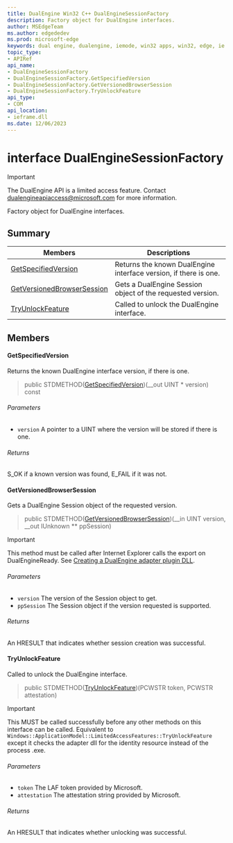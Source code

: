 ```yaml
---
title: DualEngine Win32 C++ DualEngineSessionFactory
description: Factory object for DualEngine interfaces.
author: MSEdgeTeam
ms.author: edgededev
ms.prod: microsoft-edge
keywords: dual engine, dualengine, iemode, win32 apps, win32, edge, ie mode, edge html, DualEngineSessionFactory
topic_type: 
- APIRef
api_name:
- DualEngineSessionFactory
- DualEngineSessionFactory.GetSpecifiedVersion
- DualEngineSessionFactory.GetVersionedBrowserSession
- DualEngineSessionFactory.TryUnlockFeature
api_type:
- COM
api_location:
- ieframe.dll
ms.date: 12/06/2023
---
```

# interface DualEngineSessionFactory

> [!IMPORTANT]
> The DualEngine API is a limited access feature. Contact dualengineapiaccess@microsoft.com for more information.

Factory object for DualEngine interfaces.


<!-- ====================================================================== -->
## Summary

 Members                        | Descriptions
--------------------------------|---------------------------------------------
[GetSpecifiedVersion](#getspecifiedversion) | Returns the known DualEngine interface version, if there is one.
[GetVersionedBrowserSession](#getversionedbrowsersession) | Gets a DualEngine Session object of the requested version.
[TryUnlockFeature](#tryunlockfeature) | Called to unlock the DualEngine interface.


<!-- ====================================================================== -->
## Members


<!-- ------------------------------ -->
#### GetSpecifiedVersion

Returns the known DualEngine interface version, if there is one.

> public STDMETHOD([GetSpecifiedVersion](#getspecifiedversion))(__out UINT * version) const


###### Parameters

* `version` A pointer to a UINT where the version will be stored if there is one. 


###### Returns

S_OK if a known version was found, E_FAIL if it was not.


<!-- ------------------------------ -->
#### GetVersionedBrowserSession

Gets a DualEngine Session object of the requested version.

> public STDMETHOD([GetVersionedBrowserSession](#getversionedbrowsersession))(__in UINT version, __out IUnknown ** ppSession)

> [!IMPORTANT]
> This method must be called after Internet Explorer calls the export on DualEngineReady.  See [Creating a DualEngine adapter plugin DLL](../concepts/adapter-dll.md).


###### Parameters

* `version` The version of the Session object to get. 
* `ppSession` The Session object if the version requested is supported. 

###### Returns

An HRESULT that indicates whether session creation was successful.


<!-- ------------------------------ -->
#### TryUnlockFeature

Called to unlock the DualEngine interface.

> public STDMETHOD([TryUnlockFeature](#tryunlockfeature))(PCWSTR token, PCWSTR attestation)

> [!IMPORTANT]
> This MUST be called successfully before any other methods on this interface can be called. Equivalent to `Windows::ApplicationModel::LimitedAccessFeatures::TryUnlockFeature` except it checks the adapter dll for the identity resource instead of the process .exe.

###### Parameters

* `token` The LAF token provided by Microsoft. 
* `attestation` The attestation string provided by Microsoft. 

###### Returns

An HRESULT that indicates whether unlocking was successful.
